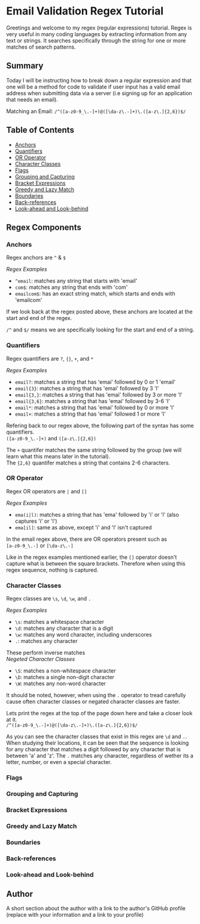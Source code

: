 # Email Validation Regex Tutorial

Greetings and welcome to my regex (regular expressions) tutorial. Regex is very useful in many coding languages by extracting information from any text or strings. It searches specifically through the string for one or more matches of search patterns.

## Summary

Today I will be instructing how to break down a regular expression and that one will be a method for code to validate if user input has a valid email address when submitting data via a server (i.e signing up for an application that needs an email).

Matching an Email: `/^([a-z0-9_\.-]+)@([\da-z\.-]+)\.([a-z\.]{2,6})$/`

## Table of Contents

- [Anchors](#anchors)
- [Quantifiers](#quantifiers)
- [OR Operator](#or-operator)
- [Character Classes](#character-classes)
- [Flags](#flags)
- [Grouping and Capturing](#grouping-and-capturing)
- [Bracket Expressions](#bracket-expressions)
- [Greedy and Lazy Match](#greedy-and-lazy-match)
- [Boundaries](#boundaries)
- [Back-references](#back-references)
- [Look-ahead and Look-behind](#look-ahead-and-look-behind)

## Regex Components

### Anchors

Regex anchors are `^` & `$`

_Regex Examples_
* `^email`: matches any string that starts with 'email'
* `com$`: matches any string that ends with 'com'
* `emailcom$`: has an exact string match, which starts and ends with 'emailcom'

If we look back at the regex posted above, these anchors are located at the start and end of the regex.

`/^` and `$/` means we are specifically looking for the start and end of a string.

### Quantifiers

Regex quantifiers are `?`, `{}`, `+`, and `*`

_Regex Examples_
* `email?`: matches a string that has 'emai' followed by 0 or 1 'email'
* `email{3}`: matches a string that has 'emai' followed by 3 'l'
* `email{3,}`: matches a string that has 'emai' followed by 3 or more 'l'
* `email{3,6}`: matches a string that has 'emai' followed by 3-6 'l'
* `email*`: matches a string that has 'emai' followed by 0 or more 'l'
* `email+`: matches a string that has 'emai' followed 1 or more 'l'

Refering back to our regex above, the following part of the syntax has some quantifiers.<br>
`([a-z0-9_\.-]+)` and `([a-z\.]{2,6})`

The `+` quantifer matches the same string followed by the group (we will learn what this means later in the tutorial).<br>
The `{2,6}` quantifer matches a string that contains 2-6 characters.

### OR Operator

Regex OR operators are `|` and `[]`

_Regex Examples_
* `ema(i|l)`: matches a string that has 'ema' followed by 'i' or 'l' (also captures 'i' or 'l')
* `ema[il]`: same as above, except 'i' and 'l' isn't captured

In the email regex above, there are OR operators present such as<br>
`[a-z0-9_\.-]` or `[\da-z\.-]`

Like in the regex examples mentioned earlier, the `[]` operator doesn't capture what is between the square brackets. Therefore when using this regex sequence, nothing is captured.

### Character Classes

Regex classes are `\s`, `\d`, `\w`, and `.`

_Regex Examples_
* `\s`: matches a whitespace character
* `\d`: matches any character that is a digit
* `\w`: matches any word character, including underscores
* `.`: matches any character

These perform inverse matches<br>
_Negeted Character Classes_
* `\S`: matches a non-whitespace character
* `\D`: matches a single non-digit character
* `\W`: matches any non-word character

It should be noted, however, when using the `.` operator to tread carefully cause often character classes or negated character classes are faster.

Lets print the regex at the top of the page down here and take a closer look at it.<br>
`/^([a-z0-9_\.-]+)@([\da-z\.-]+)\.([a-z\.]{2,6})$/`

As you can see the character classes that exist in this regex are `\d` and `.`. When studying their locations, it can be seen that the sequence is looking for any character that matches a digit followed by any character that is between 'a' and 'z'. The `.` matches any character, regardless of wether its a letter, number, or even a special character.

### Flags

### Grouping and Capturing

### Bracket Expressions

### Greedy and Lazy Match

### Boundaries

### Back-references

### Look-ahead and Look-behind

## Author

A short section about the author with a link to the author's GitHub profile (replace with your information and a link to your profile)
